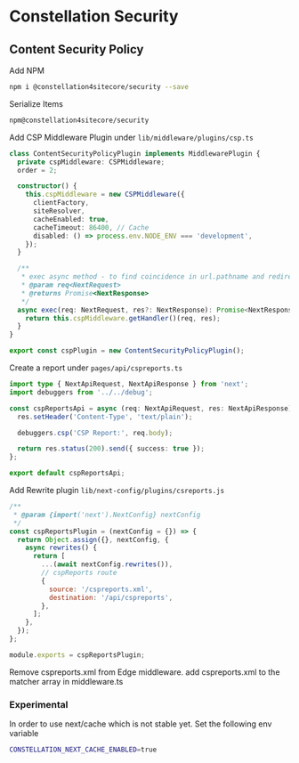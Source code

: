 # Constellation Security

## Content Security Policy

Add NPM

```bash
npm i @constellation4sitecore/security --save
```

Serialize Items

```bash
npm@constellation4sitecore/security
```

Add CSP Middleware Plugin under `lib/middleware/plugins/csp.ts`

```ts
class ContentSecurityPolicyPlugin implements MiddlewarePlugin {
  private cspMiddleware: CSPMiddleware;
  order = 2;

  constructor() {
    this.cspMiddleware = new CSPMiddleware({
      clientFactory,
      siteResolver,
      cacheEnabled: true,
      cacheTimeout: 86400, // Cache
      disabled: () => process.env.NODE_ENV === 'development',
    });
  }

  /**
   * exec async method - to find coincidence in url.pathname and redirects of site
   * @param req<NextRequest>
   * @returns Promise<NextResponse>
   */
  async exec(req: NextRequest, res?: NextResponse): Promise<NextResponse> {
    return this.cspMiddleware.getHandler()(req, res);
  }
}

export const cspPlugin = new ContentSecurityPolicyPlugin();
```

Create a report under `pages/api/cspreports.ts`

```ts
import type { NextApiRequest, NextApiResponse } from 'next';
import debuggers from '../../debug';

const cspReportsApi = async (req: NextApiRequest, res: NextApiResponse): Promise<void> => {
  res.setHeader('Content-Type', 'text/plain');

  debuggers.csp('CSP Report:', req.body);

  return res.status(200).send({ success: true });
};

export default cspReportsApi;
```

Add Rewrite plugin `lib/next-config/plugins/csreports.js`

```js
/**
 * @param {import('next').NextConfig} nextConfig
 */
const cspReportsPlugin = (nextConfig = {}) => {
  return Object.assign({}, nextConfig, {
    async rewrites() {
      return [
        ...(await nextConfig.rewrites()),
        // cspReports route
        {
          source: '/cspreports.xml',
          destination: '/api/cspreports',
        },
      ];
    },
  });
};

module.exports = cspReportsPlugin;
```

Remove cspreports.xml from Edge middleware. add cspreports.xml to the matcher array in middleware.ts

### Experimental

In order to use next/cache which is not stable yet. Set the following env variable

```bash
CONSTELLATION_NEXT_CACHE_ENABLED=true
```
